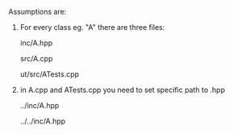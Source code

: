Assumptions are:

1. For every class eg. "A" there are three files:

    inc/A.hpp

    src/A.cpp

    ut/src/ATests.cpp

2. in A.cpp and ATests.cpp you need to set specific path to .hpp 

    ../inc/A.hpp

    ../../inc/A.hpp